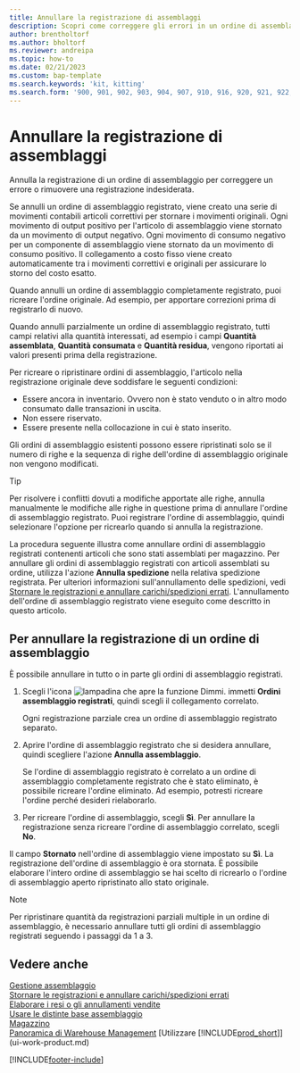 ```yaml
---
title: Annullare la registrazione di assemblaggi
description: Scopri come correggere gli errori in un ordine di assemblaggio registrato.
author: brentholtorf
ms.author: bholtorf
ms.reviewer: andreipa
ms.topic: how-to
ms.date: 02/21/2023
ms.custom: bap-template
ms.search.keywords: 'kit, kitting'
ms.search.form: '900, 901, 902, 903, 904, 907, 910, 916, 920, 921, 922, 923, 940, 941, 942, 930, 931, 932, 914, 915, 905'
---
```

# <a name="undo-assembly-posting" />Annullare la registrazione di assemblaggi

Annulla la registrazione di un ordine di assemblaggio per correggere un errore o rimuovere una registrazione indesiderata.

Se annulli un ordine di assemblaggio registrato, viene creato una serie di movimenti contabili articoli correttivi per stornare i movimenti originali. Ogni movimento di output positivo per l'articolo di assemblaggio viene stornato da un movimento di output negativo. Ogni movimento di consumo negativo per un componente di assemblaggio viene stornato da un movimento di consumo positivo. Il collegamento a costo fisso viene creato automaticamente tra i movimenti correttivi e originali per assicurare lo storno del costo esatto.  

Quando annulli un ordine di assemblaggio completamente registrato, puoi ricreare l'ordine originale. Ad esempio, per apportare correzioni prima di registrarlo di nuovo.  

Quando annulli parzialmente un ordine di assemblaggio registrato, tutti campi relativi alla quantità interessati, ad esempio i campi **Quantità assemblata**, **Quantità consumata** e **Quantità residua**, vengono riportati ai valori presenti prima della registrazione.  

Per ricreare o ripristinare ordini di assemblaggio, l'articolo nella registrazione originale deve soddisfare le seguenti condizioni:  

* Essere ancora in inventario. Ovvero non è stato venduto o in altro modo consumato dalle transazioni in uscita.  
* Non essere riservato.  
* Essere presente nella collocazione in cui è stato inserito.  

Gli ordini di assemblaggio esistenti possono essere ripristinati solo se il numero di righe e la sequenza di righe dell'ordine di assemblaggio originale non vengono modificati.  

> [!TIP]  
> Per risolvere i conflitti dovuti a modifiche apportate alle righe, annulla manualmente le modifiche alle righe in questione prima di annullare l'ordine di assemblaggio registrato. Puoi registrare l'ordine di assemblaggio, quindi selezionare l'opzione per ricrearlo quando si annulla la registrazione.  

La procedura seguente illustra come annullare ordini di assemblaggio registrati contenenti articoli che sono stati assemblati per magazzino. Per annullare gli ordini di assemblaggio registrati con articoli assemblati su ordine, utilizza l'azione **Annulla spedizione** nella relativa spedizione registrata. Per ulteriori informazioni sull'annullamento delle spedizioni, vedi [Stornare le registrazioni e annullare carichi/spedizioni errati](finance-how-reverse-journal-posting.md). L'annullamento dell'ordine di assemblaggio registrato viene eseguito come descritto in questo articolo.  

## <a name="to-undo-posting-of-an-assembly-order" />Per annullare la registrazione di un ordine di assemblaggio

È possibile annullare in tutto o in parte gli ordini di assemblaggio registrati.

1. Scegli l'icona ![lampadina che apre la funzione Dimmi.](media/ui-search/search_small.png "Dimmi cosa vuoi fare") immetti **Ordini assemblaggio registrati**, quindi scegli il collegamento correlato.  

   Ogni registrazione parziale crea un ordine di assemblaggio registrato separato.  
2. Aprire l'ordine di assemblaggio registrato che si desidera annullare, quindi scegliere l'azione **Annulla assemblaggio**.  

    Se l'ordine di assemblaggio registrato è correlato a un ordine di assemblaggio completamente registrato che è stato eliminato, è possibile ricreare l'ordine eliminato. Ad esempio, potresti ricreare l'ordine perché desideri rielaborarlo.  
3. Per ricreare l'ordine di assemblaggio, scegli **Sì**. Per annullare la registrazione senza ricreare l'ordine di assemblaggio correlato, scegli **No**.  

Il campo **Stornato** nell'ordine di assemblaggio viene impostato su **Sì**. La registrazione dell'ordine di assemblaggio è ora stornata. È possibile elaborare l'intero ordine di assemblaggio se hai scelto di ricrearlo o l'ordine di assemblaggio aperto ripristinato allo stato originale.  

> [!NOTE]  
> Per ripristinare quantità da registrazioni parziali multiple in un ordine di assemblaggio, è necessario annullare tutti gli ordini di assemblaggio registrati seguendo i passaggi da 1 a 3.  

## <a name="see-also" />Vedere anche

[Gestione assemblaggio](assembly-assemble-items.md)  
[Stornare le registrazioni e annullare carichi/spedizioni errati](finance-how-reverse-journal-posting.md)  
[Elaborare i resi o gli annullamenti vendite](sales-how-process-sales-returns-cancellations.md)  
[Usare le distinte base assemblaggio](assembly-how-work-assembly-boms.md)  
[Magazzino](inventory-manage-inventory.md)  
[Panoramica di Warehouse Management](design-details-warehouse-management.md)
[Utilizzare [!INCLUDE[prod_short](includes/prod_short.md)]](ui-work-product.md)


[!INCLUDE[footer-include](includes/footer-banner.md)]
